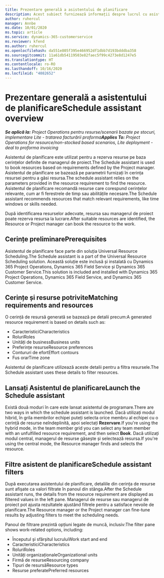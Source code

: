 ```yaml
---
title: Prezentare generală a asistentului de planificare
description: Acest subiect furnizează informații despre lucrul cu asistentul de planificare pentru a rezerva resurse.
author: ruhercul
manager: Annbe
ms.date: 10/01/2020
ms.topic: article
ms.service: dynamics-365-customerservice
ms.reviewer: kfend
ms.author: ruhercul
ms.openlocfilehash: da551e805f395e466952df1dbb7d193bdddba358
ms.sourcegitcommit: 11a61db54119503e82faec5f99c4273e8d1247e5
ms.translationtype: HT
ms.contentlocale: ro-RO
ms.lasthandoff: 10/16/2020
ms.locfileid: "4082652"
---
```

# <a name="schedule-assistant-overview"></a><span data-ttu-id="f5d09-103">Prezentare generală a asistentului de planificare</span><span class="sxs-lookup"><span data-stu-id="f5d09-103">Schedule assistant overview</span></span>

<span data-ttu-id="f5d09-104">_**Se aplică la:** Project Operations pentru resurse/scenarii bazate pe stocuri, implementare Lite - tratarea facturării proforma_</span><span class="sxs-lookup"><span data-stu-id="f5d09-104">_**Applies To:** Project Operations for resource/non-stocked based scenarios, Lite deployment - deal to proforma invoicing_</span></span>

<span data-ttu-id="f5d09-105">Asistentul de planificare este utilizat pentru a rezerva resurse pe baza cerințelor definite de managerul de proiect.</span><span class="sxs-lookup"><span data-stu-id="f5d09-105">The Schedule assistant is used to book resources based on requirements defined by the Project manager.</span></span> <span data-ttu-id="f5d09-106">Asistentul de planificare se bazează pe parametrii furnizați în cerința resursei pentru a găsi resursa.</span><span class="sxs-lookup"><span data-stu-id="f5d09-106">The schedule assistant relies on the parameters provided in the resource requirement to find the resource.</span></span> <span data-ttu-id="f5d09-107">Asistentul de planificare recomandă resurse care corespund cerințelor relevante, cum ar fi ferestrele de timp sau abilitățile necesare.</span><span class="sxs-lookup"><span data-stu-id="f5d09-107">The Schedule assistant recommends resources that match relevant requirements, like time windows or skills needed.</span></span>

<span data-ttu-id="f5d09-108">După identificarea resurselor adecvate, resursa sau managerul de proiect poate rezerva resursa la lucrare.</span><span class="sxs-lookup"><span data-stu-id="f5d09-108">After suitable resources are identified, the Resource or Project manager can book the resource to the work.</span></span>

## <a name="prerequisites"></a><span data-ttu-id="f5d09-109">Cerințe preliminare</span><span class="sxs-lookup"><span data-stu-id="f5d09-109">Prerequisites</span></span>

<span data-ttu-id="f5d09-110">Asistentul de planificare face parte din soluția Universal Resource Scheduling.</span><span class="sxs-lookup"><span data-stu-id="f5d09-110">The Schedule assistant is a part of the Universal Resource Scheduling solution.</span></span> <span data-ttu-id="f5d09-111">Această soluție este inclusă și instalată cu Dynamics 365 Project Operations, Dynamics 365 Field Service și Dynamics 365 Customer Service.</span><span class="sxs-lookup"><span data-stu-id="f5d09-111">This solution is included and installed with Dynamics 365 Project Operations, Dynamics 365 Field Service, and Dynamics 365 Customer Service.</span></span>

## <a name="matching-requirements-and-resources"></a><span data-ttu-id="f5d09-112">Cerințe și resurse potrivite</span><span class="sxs-lookup"><span data-stu-id="f5d09-112">Matching requirements and resources</span></span>

<span data-ttu-id="f5d09-113">O cerință de resursă generată se bazează pe detalii precum:</span><span class="sxs-lookup"><span data-stu-id="f5d09-113">A generated resource requirement is based on details such as:</span></span>

-   <span data-ttu-id="f5d09-114">Caracteristici</span><span class="sxs-lookup"><span data-stu-id="f5d09-114">Characteristics</span></span>
-   <span data-ttu-id="f5d09-115">Roluri</span><span class="sxs-lookup"><span data-stu-id="f5d09-115">Roles</span></span>
-   <span data-ttu-id="f5d09-116">Unități de business</span><span class="sxs-lookup"><span data-stu-id="f5d09-116">Business units</span></span>
-   <span data-ttu-id="f5d09-117">Preferințe resurse</span><span class="sxs-lookup"><span data-stu-id="f5d09-117">Resource preferences</span></span>
-   <span data-ttu-id="f5d09-118">Contururi de efort</span><span class="sxs-lookup"><span data-stu-id="f5d09-118">Effort contours</span></span>
-   <span data-ttu-id="f5d09-119">Fus orar</span><span class="sxs-lookup"><span data-stu-id="f5d09-119">Time zone</span></span>

<span data-ttu-id="f5d09-120">Asistentul de planificare utilizează aceste detalii pentru a filtra resursele.</span><span class="sxs-lookup"><span data-stu-id="f5d09-120">The Schedule assistant uses these details to filter resources.</span></span>

## <a name="launch-the-schedule-assistant"></a><span data-ttu-id="f5d09-121">Lansați Asistentul de planificare</span><span class="sxs-lookup"><span data-stu-id="f5d09-121">Launch the Schedule assistant</span></span>

<span data-ttu-id="f5d09-122">Există două moduri în care este lansat asistentul de programare.</span><span class="sxs-lookup"><span data-stu-id="f5d09-122">There are two ways in which the schedule assistant is launched.</span></span> <span data-ttu-id="f5d09-123">Dacă utilizați modul hibrid, în grila membrilor echipei puteți selecta orice membru al echipei cu o cerință de resurse neîndeplinită, apoi selectați **Rezervare**.</span><span class="sxs-lookup"><span data-stu-id="f5d09-123">If you're using the hybrid mode, in the team member grid you can select any team member with an unfulfilled resource requirement, and then select **Book**.</span></span> <span data-ttu-id="f5d09-124">Dacă utilizați modul central, managerul de resurse găsește și selectează resursa.</span><span class="sxs-lookup"><span data-stu-id="f5d09-124">If you're using the central mode, the Resource manager finds and selects the resource.</span></span>

## <a name="schedule-assistant-filters"></a><span data-ttu-id="f5d09-125">Filtre asistent de planificare</span><span class="sxs-lookup"><span data-stu-id="f5d09-125">Schedule assistant filters</span></span>

<span data-ttu-id="f5d09-126">După executarea asistentului de planificare, detaliile din cerința de resurse sunt afișate ca valori filtrate în panoul din stânga.</span><span class="sxs-lookup"><span data-stu-id="f5d09-126">After the Schedule assistant runs, the details from the resource requirement are displayed as filtered values in the left pane.</span></span> <span data-ttu-id="f5d09-127">Managerul de resurse sau managerul de proiect pot ajusta rezultatele ajustând filtrele pentru a satisface nevoile de planificare.</span><span class="sxs-lookup"><span data-stu-id="f5d09-127">The Resource manager or the Project manager can fine-tune results by adjusting filters to meet the scheduling needs.</span></span>

<span data-ttu-id="f5d09-128">Panoul de filtrare prezintă opțiuni legate de muncă, inclusiv:</span><span class="sxs-lookup"><span data-stu-id="f5d09-128">The filter pane shows work-related options, including:</span></span>

-   <span data-ttu-id="f5d09-129">Începutul și sfârșitul lucrului</span><span class="sxs-lookup"><span data-stu-id="f5d09-129">Work start and end</span></span>
-   <span data-ttu-id="f5d09-130">Caracteristici</span><span class="sxs-lookup"><span data-stu-id="f5d09-130">Characteristics</span></span>
-   <span data-ttu-id="f5d09-131">Roluri</span><span class="sxs-lookup"><span data-stu-id="f5d09-131">Roles</span></span>
-   <span data-ttu-id="f5d09-132">Unități organizaționale</span><span class="sxs-lookup"><span data-stu-id="f5d09-132">Organizational units</span></span>
-   <span data-ttu-id="f5d09-133">Firmă de resurse</span><span class="sxs-lookup"><span data-stu-id="f5d09-133">Resourcing company</span></span>
-   <span data-ttu-id="f5d09-134">Tipuri de resursă</span><span class="sxs-lookup"><span data-stu-id="f5d09-134">Resource types</span></span>
-   <span data-ttu-id="f5d09-135">Resurse preferate</span><span class="sxs-lookup"><span data-stu-id="f5d09-135">Preferred resources</span></span>
